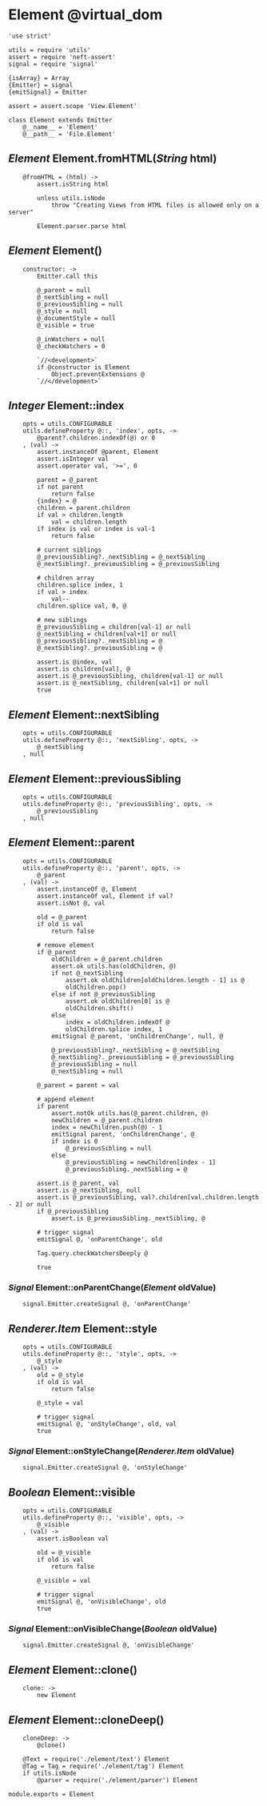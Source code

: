 Element @virtual_dom
====================

	'use strict'

	utils = require 'utils'
	assert = require 'neft-assert'
	signal = require 'signal'

	{isArray} = Array
	{Emitter} = signal
	{emitSignal} = Emitter

	assert = assert.scope 'View.Element'

	class Element extends Emitter
		@__name__ = 'Element'
		@__path__ = 'File.Element'

*Element* Element.fromHTML(*String* html)
-----------------------------------------

		@fromHTML = (html) ->
			assert.isString html

			unless utils.isNode
				throw "Creating Views from HTML files is allowed only on a server"

			Element.parser.parse html

*Element* Element()
-------------------

		constructor: ->
			Emitter.call this

			@_parent = null
			@_nextSibling = null
			@_previousSibling = null
			@_style = null
			@_documentStyle = null
			@_visible = true

			@_inWatchers = null
			@_checkWatchers = 0

			`//<development>`
			if @constructor is Element
				Object.preventExtensions @
			`//</development>`

*Integer* Element::index
------------------------

		opts = utils.CONFIGURABLE
		utils.defineProperty @::, 'index', opts, ->
			@parent?.children.indexOf(@) or 0
		, (val) ->
			assert.instanceOf @parent, Element
			assert.isInteger val
			assert.operator val, '>=', 0

			parent = @_parent
			if not parent
				return false
			{index} = @
			children = parent.children
			if val > children.length
				val = children.length
			if index is val or index is val-1
				return false

			# current siblings
			@_previousSibling?._nextSibling = @_nextSibling
			@_nextSibling?._previousSibling = @_previousSibling

			# children array
			children.splice index, 1
			if val > index
				val--
			children.splice val, 0, @

			# new siblings
			@_previousSibling = children[val-1] or null
			@_nextSibling = children[val+1] or null
			@_previousSibling?._nextSibling = @
			@_nextSibling?._previousSibling = @

			assert.is @index, val
			assert.is children[val], @
			assert.is @_previousSibling, children[val-1] or null
			assert.is @_nextSibling, children[val+1] or null
			true

*Element* Element::nextSibling
------------------------------

		opts = utils.CONFIGURABLE
		utils.defineProperty @::, 'nextSibling', opts, ->
			@_nextSibling
		, null

*Element* Element::previousSibling
----------------------------------

		opts = utils.CONFIGURABLE
		utils.defineProperty @::, 'previousSibling', opts, ->
			@_previousSibling
		, null

*Element* Element::parent
-------------------------

		opts = utils.CONFIGURABLE
		utils.defineProperty @::, 'parent', opts, ->
			@_parent
		, (val) ->
			assert.instanceOf @, Element
			assert.instanceOf val, Element if val?
			assert.isNot @, val

			old = @_parent
			if old is val
				return false

			# remove element
			if @_parent
				oldChildren = @_parent.children
				assert.ok utils.has(oldChildren, @)
				if not @_nextSibling
					assert.ok oldChildren[oldChildren.length - 1] is @
					oldChildren.pop()
				else if not @_previousSibling
					assert.ok oldChildren[0] is @
					oldChildren.shift()
				else
					index = oldChildren.indexOf @
					oldChildren.splice index, 1
				emitSignal @_parent, 'onChildrenChange', null, @

				@_previousSibling?._nextSibling = @_nextSibling
				@_nextSibling?._previousSibling = @_previousSibling
				@_previousSibling = null
				@_nextSibling = null

			@_parent = parent = val

			# append element
			if parent
				assert.notOk utils.has(@_parent.children, @)
				newChildren = @_parent.children
				index = newChildren.push(@) - 1
				emitSignal parent, 'onChildrenChange', @
				if index is 0
					@_previousSibling = null
				else
					@_previousSibling = newChildren[index - 1]
					@_previousSibling._nextSibling = @

			assert.is @_parent, val
			assert.is @_nextSibling, null
			assert.is @_previousSibling, val?.children[val.children.length - 2] or null
			if @_previousSibling
				assert.is @_previousSibling._nextSibling, @

			# trigger signal
			emitSignal @, 'onParentChange', old

			Tag.query.checkWatchersDeeply @

			true

### *Signal* Element::onParentChange(*Element* oldValue)

		signal.Emitter.createSignal @, 'onParentChange'

*Renderer.Item* Element::style
------------------------------

		opts = utils.CONFIGURABLE
		utils.defineProperty @::, 'style', opts, ->
			@_style
		, (val) ->
			old = @_style
			if old is val
				return false

			@_style = val

			# trigger signal
			emitSignal @, 'onStyleChange', old, val
			true

### *Signal* Element::onStyleChange(*Renderer.Item* oldValue)

		signal.Emitter.createSignal @, 'onStyleChange'

*Boolean* Element::visible
--------------------------

		opts = utils.CONFIGURABLE
		utils.defineProperty @::, 'visible', opts, ->
			@_visible
		, (val) ->
			assert.isBoolean val

			old = @_visible
			if old is val
				return false

			@_visible = val

			# trigger signal
			emitSignal @, 'onVisibleChange', old
			true

### *Signal* Element::onVisibleChange(*Boolean* oldValue)

		signal.Emitter.createSignal @, 'onVisibleChange'

*Element* Element::clone()
--------------------------

		clone: ->
			new Element

*Element* Element::cloneDeep()
------------------------------

		cloneDeep: ->
			@clone()

		@Text = require('./element/text') Element
		@Tag = Tag = require('./element/tag') Element
		if utils.isNode
			@parser = require('./element/parser') Element

	module.exports = Element
